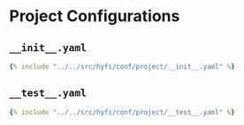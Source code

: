 # Project Configurations

## `__init__.yaml`

```yaml
{% include "../../src/hyfi/conf/project/__init__.yaml" %}
```

## `__test__.yaml`

```yaml
{% include "../../src/hyfi/conf/project/__test__.yaml" %}
```
